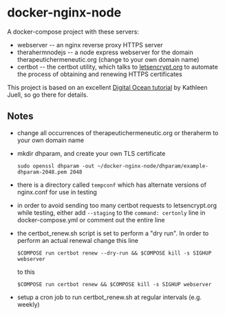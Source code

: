 # docker-nginx-node

A docker-compose project with these servers:
  * webserver -- an nginx reverse proxy HTTPS server
  * therahermnodejs -- a node express webserver for the domain therapeutichermeneutic.org (change to your own domain name)
  * certbot -- the certbot utility, which talks to [letsencrypt.org](https://letsencrypt.org) to automate the process of obtaining and renewing HTTPS certificates
  
This project is based on an excellent [Digital Ocean tutorial](https://www.digitalocean.com/community/tutorials/how-to-secure-a-containerized-node-js-application-with-nginx-let-s-encrypt-and-docker-compose) by Kathleen Juell, so go there for details.

## Notes
* change all occurrences of therapeutichermeneutic.org or theraherm to your own domain name
* mkdir dhparam, and create your own TLS certificate

      sudo openssl dhparam -out ~/docker-nginx-node/dhparam/example-dhparam-2048.pem 2048
* there is a directory called `tempconf` which has alternate versions of nginx.conf for use in testing
* in order to avoid sending too many certbot requests to letsencrypt.org while testing, either add `--staging` to the `command: certonly` line in docker-compose.yml or comment out the entire line
* the certbot_renew.sh script is set to perform a "dry run". In order to perform an actual renewal change this line

      $COMPOSE run certbot renew --dry-run && $COMPOSE kill -s SIGHUP webserver
  to this
  
      $COMPOSE run certbot renew && $COMPOSE kill -s SIGHUP webserver
* setup a cron job to run certbot_renew.sh at regular intervals (e.g. weekly)

